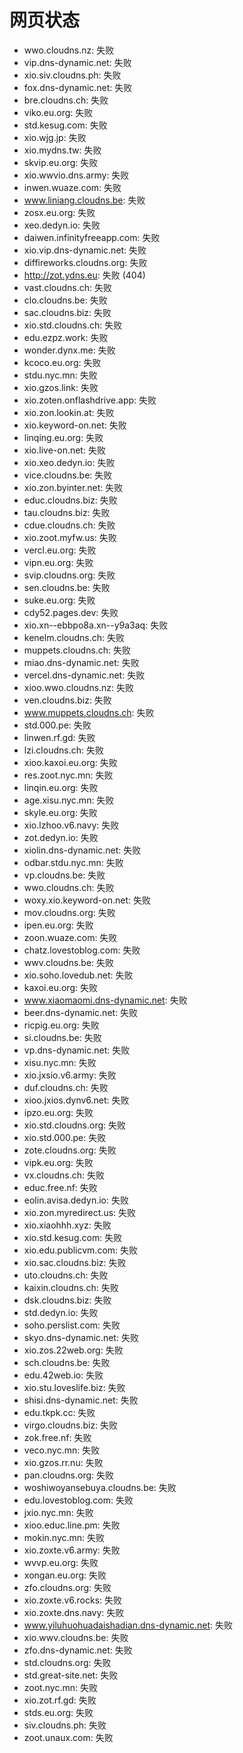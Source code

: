 # 网页状态
- wwo.cloudns.nz: 失败
- vip.dns-dynamic.net: 失败
- xio.siv.cloudns.ph: 失败
- fox.dns-dynamic.net: 失败
- bre.cloudns.ch: 失败
- viko.eu.org: 失败
- std.kesug.com: 失败
- xio.wjg.jp: 失败
- xio.mydns.tw: 失败
- skvip.eu.org: 失败
- xio.wwvio.dns.army: 失败
- inwen.wuaze.com: 失败
- www.liniang.cloudns.be: 失败
- zosx.eu.org: 失败
- xeo.dedyn.io: 失败
- daiwen.infinityfreeapp.com: 失败
- xio.vip.dns-dynamic.net: 失败
- diffireworks.cloudns.org: 失败
- http://zot.ydns.eu: 失败 (404)
- vast.cloudns.ch: 失败
- clo.cloudns.be: 失败
- sac.cloudns.biz: 失败
- xio.std.cloudns.ch: 失败
- edu.ezpz.work: 失败
- wonder.dynx.me: 失败
- kcoco.eu.org: 失败
- stdu.nyc.mn: 失败
- xio.gzos.link: 失败
- xio.zoten.onflashdrive.app: 失败
- xio.zon.lookin.at: 失败
- xio.keyword-on.net: 失败
- linqing.eu.org: 失败
- xio.live-on.net: 失败
- xio.xeo.dedyn.io: 失败
- vice.cloudns.be: 失败
- xio.zon.byinter.net: 失败
- educ.cloudns.biz: 失败
- tau.cloudns.biz: 失败
- cdue.cloudns.ch: 失败
- xio.zoot.myfw.us: 失败
- vercl.eu.org: 失败
- vipn.eu.org: 失败
- svip.cloudns.org: 失败
- sen.cloudns.be: 失败
- suke.eu.org: 失败
- cdy52.pages.dev: 失败
- xio.xn--ebbpo8a.xn--y9a3aq: 失败
- kenelm.cloudns.ch: 失败
- muppets.cloudns.ch: 失败
- miao.dns-dynamic.net: 失败
- vercel.dns-dynamic.net: 失败
- xioo.wwo.cloudns.nz: 失败
- ven.cloudns.biz: 失败
- www.muppets.cloudns.ch: 失败
- std.000.pe: 失败
- linwen.rf.gd: 失败
- lzi.cloudns.ch: 失败
- xioo.kaxoi.eu.org: 失败
- res.zoot.nyc.mn: 失败
- linqin.eu.org: 失败
- age.xisu.nyc.mn: 失败
- skyle.eu.org: 失败
- xio.lzhoo.v6.navy: 失败
- zot.dedyn.io: 失败
- xiolin.dns-dynamic.net: 失败
- odbar.stdu.nyc.mn: 失败
- vp.cloudns.be: 失败
- wwo.cloudns.ch: 失败
- woxy.xio.keyword-on.net: 失败
- mov.cloudns.org: 失败
- ipen.eu.org: 失败
- zoon.wuaze.com: 失败
- chatz.lovestoblog.com: 失败
- wwv.cloudns.be: 失败
- xio.soho.lovedub.net: 失败
- kaxoi.eu.org: 失败
- www.xiaomaomi.dns-dynamic.net: 失败
- beer.dns-dynamic.net: 失败
- ricpig.eu.org: 失败
- si.cloudns.be: 失败
- vp.dns-dynamic.net: 失败
- xisu.nyc.mn: 失败
- xio.jxsio.v6.army: 失败
- duf.cloudns.ch: 失败
- xioo.jxios.dynv6.net: 失败
- ipzo.eu.org: 失败
- xio.std.cloudns.org: 失败
- xio.std.000.pe: 失败
- zote.cloudns.org: 失败
- vipk.eu.org: 失败
- vx.cloudns.ch: 失败
- educ.free.nf: 失败
- eolin.avisa.dedyn.io: 失败
- xio.zon.myredirect.us: 失败
- xio.xiaohhh.xyz: 失败
- xio.std.kesug.com: 失败
- xio.edu.publicvm.com: 失败
- xio.sac.cloudns.biz: 失败
- uto.cloudns.ch: 失败
- kaixin.cloudns.ch: 失败
- dsk.cloudns.biz: 失败
- std.dedyn.io: 失败
- soho.perslist.com: 失败
- skyo.dns-dynamic.net: 失败
- xio.zos.22web.org: 失败
- sch.cloudns.be: 失败
- edu.42web.io: 失败
- xio.stu.loveslife.biz: 失败
- shisi.dns-dynamic.net: 失败
- edu.tkpk.cc: 失败
- virgo.cloudns.biz: 失败
- zok.free.nf: 失败
- veco.nyc.mn: 失败
- xio.gzos.rr.nu: 失败
- pan.cloudns.org: 失败
- woshiwoyansebuya.cloudns.be: 失败
- edu.lovestoblog.com: 失败
- jxio.nyc.mn: 失败
- xioo.educ.line.pm: 失败
- mokin.nyc.mn: 失败
- xio.zoxte.v6.army: 失败
- wvvp.eu.org: 失败
- xongan.eu.org: 失败
- zfo.cloudns.org: 失败
- xio.zoxte.v6.rocks: 失败
- xio.zoxte.dns.navy: 失败
- www.yiluhuohuadaishadian.dns-dynamic.net: 失败
- xio.wwv.cloudns.be: 失败
- zfo.dns-dynamic.net: 失败
- std.cloudns.org: 失败
- std.great-site.net: 失败
- zoot.nyc.mn: 失败
- xio.zot.rf.gd: 失败
- stds.eu.org: 失败
- siv.cloudns.ph: 失败
- zoot.unaux.com: 失败
